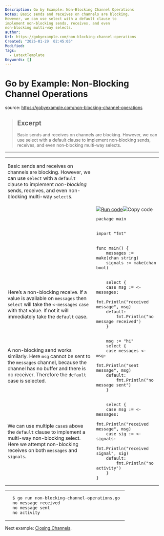 ```yaml
---
Description: Go by Example: Non-Blocking Channel Operations
Notes: Basic sends and receives on channels are blocking.
However, we can use select with a default clause to
implement non-blocking sends, receives, and even
non-blocking multi-way selects.
author: 
Url: https://gobyexample.com/non-blocking-channel-operations
Created: "2025-01-29  02:45:05"
Modified: 
Tags:
  - LatextTemplate
Keywords: []
---
```


# Go by Example: Non-Blocking Channel Operations

source: https://gobyexample.com/non-blocking-channel-operations

> ## Excerpt
> Basic sends and receives on channels are blocking.
However, we can use select with a default clause to
implement non-blocking sends, receives, and even
non-blocking multi-way selects.

---
<table><tbody><tr><td><p>Basic sends and receives on channels are blocking. However, we can use <code>select</code> with a <code>default</code> clause to implement <em>non-blocking</em> sends, receives, and even non-blocking multi-way <code>select</code>s.</p></td><td></td></tr><tr><td></td><td><a href="https://go.dev/play/p/TFv6-7OVNVq"><img title="Run code" src="https://gobyexample.com/play.png"></a><img title="Copy code" src="https://gobyexample.com/clipboard.png"><pre><code><span><span><span>package</span> <span>main</span></span></span></code></pre></td></tr><tr><td></td><td><pre><code><span><span><span>import</span> <span>"fmt"</span></span></span></code></pre></td></tr><tr><td></td><td><pre><code><span><span><span>func</span> <span>main</span><span>()</span> <span>{</span>
</span></span><span><span>    <span>messages</span> <span>:=</span> <span>make</span><span>(</span><span>chan</span> <span>string</span><span>)</span>
</span></span><span><span>    <span>signals</span> <span>:=</span> <span>make</span><span>(</span><span>chan</span> <span>bool</span><span>)</span></span></span></code></pre></td></tr><tr><td><p>Here’s a non-blocking receive. If a value is available on <code>messages</code> then <code>select</code> will take the <code>&lt;-messages</code> <code>case</code> with that value. If not it will immediately take the <code>default</code> case.</p></td><td><pre><code><span><span>    <span>select</span> <span>{</span>
</span></span><span><span>    <span>case</span> <span>msg</span> <span>:=</span> <span>&lt;-</span><span>messages</span><span>:</span>
</span></span><span><span>        <span>fmt</span><span>.</span><span>Println</span><span>(</span><span>"received message"</span><span>,</span> <span>msg</span><span>)</span>
</span></span><span><span>    <span>default</span><span>:</span>
</span></span><span><span>        <span>fmt</span><span>.</span><span>Println</span><span>(</span><span>"no message received"</span><span>)</span>
</span></span><span><span>    <span>}</span></span></span></code></pre></td></tr><tr><td><p>A non-blocking send works similarly. Here <code>msg</code> cannot be sent to the <code>messages</code> channel, because the channel has no buffer and there is no receiver. Therefore the <code>default</code> case is selected.</p></td><td><pre><code><span><span>    <span>msg</span> <span>:=</span> <span>"hi"</span>
</span></span><span><span>    <span>select</span> <span>{</span>
</span></span><span><span>    <span>case</span> <span>messages</span> <span>&lt;-</span> <span>msg</span><span>:</span>
</span></span><span><span>        <span>fmt</span><span>.</span><span>Println</span><span>(</span><span>"sent message"</span><span>,</span> <span>msg</span><span>)</span>
</span></span><span><span>    <span>default</span><span>:</span>
</span></span><span><span>        <span>fmt</span><span>.</span><span>Println</span><span>(</span><span>"no message sent"</span><span>)</span>
</span></span><span><span>    <span>}</span></span></span></code></pre></td></tr><tr><td><p>We can use multiple <code>case</code>s above the <code>default</code> clause to implement a multi-way non-blocking select. Here we attempt non-blocking receives on both <code>messages</code> and <code>signals</code>.</p></td><td><pre><code><span><span>    <span>select</span> <span>{</span>
</span></span><span><span>    <span>case</span> <span>msg</span> <span>:=</span> <span>&lt;-</span><span>messages</span><span>:</span>
</span></span><span><span>        <span>fmt</span><span>.</span><span>Println</span><span>(</span><span>"received message"</span><span>,</span> <span>msg</span><span>)</span>
</span></span><span><span>    <span>case</span> <span>sig</span> <span>:=</span> <span>&lt;-</span><span>signals</span><span>:</span>
</span></span><span><span>        <span>fmt</span><span>.</span><span>Println</span><span>(</span><span>"received signal"</span><span>,</span> <span>sig</span><span>)</span>
</span></span><span><span>    <span>default</span><span>:</span>
</span></span><span><span>        <span>fmt</span><span>.</span><span>Println</span><span>(</span><span>"no activity"</span><span>)</span>
</span></span><span><span>    <span>}</span>
</span></span><span><span><span>}</span></span></span></code></pre></td></tr></tbody></table>

<table><tbody><tr><td></td><td><pre><code><span><span><span>$</span> go run non-blocking-channel-operations.go 
</span></span><span><span><span>no message received
</span></span></span><span><span><span>no message sent
</span></span></span><span><span><span>no activity</span></span></span></code></pre></td></tr></tbody></table>

Next example: [Closing Channels](https://gobyexample.com/closing-channels).
